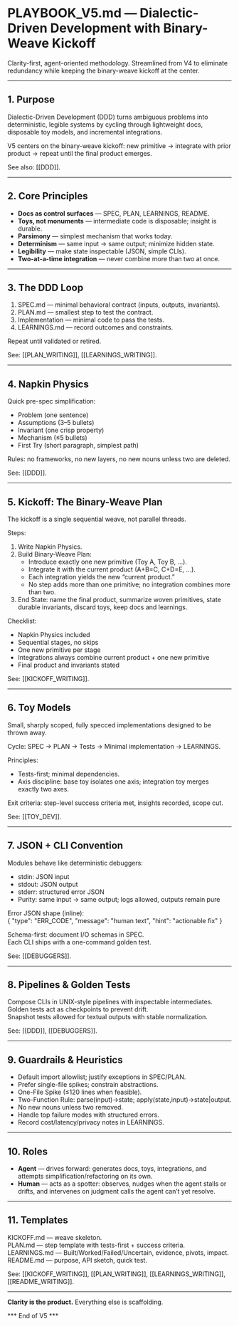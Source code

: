 # PLAYBOOK_V5.md — Dialectic-Driven Development with Binary-Weave Kickoff

Clarity-first, agent-oriented methodology. Streamlined from V4 to eliminate redundancy while keeping the binary-weave kickoff at the center.

---

## 1. Purpose

Dialectic-Driven Development (DDD) turns ambiguous problems into deterministic, legible systems by cycling through lightweight docs, disposable toy models, and incremental integrations.  

V5 centers on the binary-weave kickoff: new primitive → integrate with prior product → repeat until the final product emerges.

See also: [[DDD]].

---

## 2. Core Principles

- **Docs as control surfaces** — SPEC, PLAN, LEARNINGS, README.  
- **Toys, not monuments** — intermediate code is disposable; insight is durable.  
- **Parsimony** — simplest mechanism that works today.  
- **Determinism** — same input → same output; minimize hidden state.  
- **Legibility** — make state inspectable (JSON, simple CLIs).  
- **Two-at-a-time integration** — never combine more than two at once.

---

## 3. The DDD Loop

1. SPEC.md — minimal behavioral contract (inputs, outputs, invariants).  
2. PLAN.md — smallest step to test the contract.  
3. Implementation — minimal code to pass the tests.  
4. LEARNINGS.md — record outcomes and constraints.

Repeat until validated or retired.

See: [[PLAN_WRITING]], [[LEARNINGS_WRITING]].

---

## 4. Napkin Physics

Quick pre-spec simplification:  
- Problem (one sentence)  
- Assumptions (3–5 bullets)  
- Invariant (one crisp property)  
- Mechanism (≤5 bullets)  
- First Try (short paragraph, simplest path)

Rules: no frameworks, no new layers, no new nouns unless two are deleted.

See: [[DDD]].

---

## 5. Kickoff: The Binary-Weave Plan

The kickoff is a single sequential weave, not parallel threads.  

Steps:  
1. Write Napkin Physics.  
2. Build Binary-Weave Plan:  
   - Introduce exactly one new primitive (Toy A, Toy B, …).  
   - Integrate it with the current product (A+B=C, C+D=E, …).  
   - Each integration yields the new “current product.”  
   - No step adds more than one primitive; no integration combines more than two.  
3. End State: name the final product, summarize woven primitives, state durable invariants, discard toys, keep docs and learnings.

Checklist:  
- Napkin Physics included  
- Sequential stages, no skips  
- One new primitive per stage  
- Integrations always combine current product + one new primitive  
- Final product and invariants stated

See: [[KICKOFF_WRITING]].

---

## 6. Toy Models

Small, sharply scoped, fully specced implementations designed to be thrown away.  

Cycle: SPEC → PLAN → Tests → Minimal implementation → LEARNINGS.  

Principles:  
- Tests-first; minimal dependencies.  
- Axis discipline: base toy isolates one axis; integration toy merges exactly two axes.  

Exit criteria: step-level success criteria met, insights recorded, scope cut.

See: [[TOY_DEV]].

---

## 7. JSON + CLI Convention

Modules behave like deterministic debuggers:  
- stdin: JSON input  
- stdout: JSON output  
- stderr: structured error JSON  
- Purity: same input → same output; logs allowed, outputs remain pure

Error JSON shape (inline):  
    { "type": "ERR_CODE", "message": "human text", "hint": "actionable fix" }

Schema-first: document I/O schemas in SPEC.  
Each CLI ships with a one-command golden test.

See: [[DEBUGGERS]].

---

## 8. Pipelines & Golden Tests

Compose CLIs in UNIX-style pipelines with inspectable intermediates.  
Golden tests act as checkpoints to prevent drift.  
Snapshot tests allowed for textual outputs with stable normalization.

See: [[DDD]], [[DEBUGGERS]].

---

## 9. Guardrails & Heuristics

- Default import allowlist; justify exceptions in SPEC/PLAN.  
- Prefer single-file spikes; constrain abstractions.  
- One-File Spike (≤120 lines when feasible).  
- Two-Function Rule: parse(input)→state; apply(state,input)→state|output.  
- No new nouns unless two removed.  
- Handle top failure modes with structured errors.  
- Record cost/latency/privacy notes in LEARNINGS.

---

## 10. Roles

- **Agent** — drives forward: generates docs, toys, integrations, and attempts simplification/refactoring on its own.  
- **Human** — acts as a spotter: observes, nudges when the agent stalls or drifts, and intervenes on judgment calls the agent can’t yet resolve.

---

## 11. Templates

KICKOFF.md — weave skeleton.  
PLAN.md — step template with tests-first + success criteria.  
LEARNINGS.md — Built/Worked/Failed/Uncertain, evidence, pivots, impact.  
README.md — purpose, API sketch, quick test.

See: [[KICKOFF_WRITING]], [[PLAN_WRITING]], [[LEARNINGS_WRITING]], [[README_WRITING]].

---

**Clarity is the product.** Everything else is scaffolding.

*** End of V5 ***